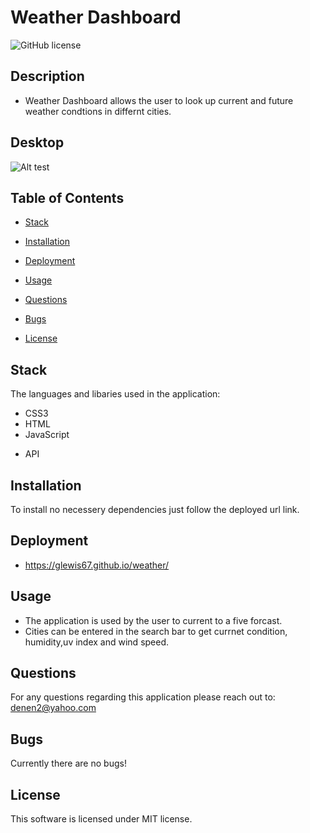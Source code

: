 # Weather Dashboard
![GitHub license](https://img.shields.io/badge/license-MIT-blue.svg)

## Description

* Weather Dashboard allows the user to look up current and future weather condtions in differnt cities.

## Desktop

![Alt test](weather/images/w.png)


## Table of Contents

* [Stack](#stack)

* [Installation](#installation)
 
* [Deployment](#deployment)

* [Usage](#usage)

* [Questions](#questions)

* [Bugs](#bugs)

* [License](#license)

## Stack

The languages and libaries used in the application:

- CSS3
- HTML
- JavaScript
* API


## Installation

To install no necessery dependencies just follow the deployed url link.

## Deployment

* https://glewis67.github.io/weather/

## Usage

* The application is used by the user to current to a five forcast.
* Cities can be entered in the search bar to get currnet condition, humidity,uv index and wind speed.
 

## Questions

For any questions regarding this application please reach out to: denen2@yahoo.com

## Bugs

Currently there are no bugs!

## License

This software is licensed under MIT license.

